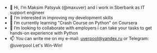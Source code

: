 - 👋 Hi, I’m Maksim Patsyuk (@maxuver) and i work in Sberbank as IT support engineer
- 👀 I’m interested in improving my development skills
- 🌱 I’m currently learning "Crash Course on Python" on Coursera 
- 💞️ I’m looking to collaborate with employers
      i can take your tasks to get hands-on experience with Python
- 📫 You can write me on my e-mail: uverpool@yandex.ru or Telegram: @uverpool
      Let's Win-Win!
<!---
maxuver/maxuver is a ✨ special ✨ repository because its `README.md` (this file) appears on your GitHub profile.
You can click the Preview link to take a look at your changes.
--->
